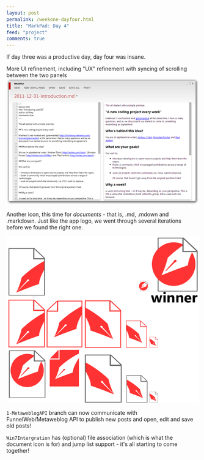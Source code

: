 ```yaml
--- 
layout: post
permalink: /weekone-dayfour.html
title: "MarkPad: Day 4"
feed: "project"
comments: true
---
```


If day three was a productive day, day four was insane.

More UI refinement, including "UX" refinement with syncing of scrolling between the two panels  
![](/img/week1-day4-screenshot.png)

Another icon, this time for *documents* - that is, .md, .mdown and .markdown. Just like the app logo, we went through several iterations before we found the right one.

![](/img/week1-day4-icons.png)

`1-MetaweblogAPI` branch can now communicate with FunnelWeb/Metaweblog API to publish new posts and open, edit and save old posts!

`Win7Intergration` has (optional) file association (which is what the document icon is for) and jump list support - it's all starting to come together!
